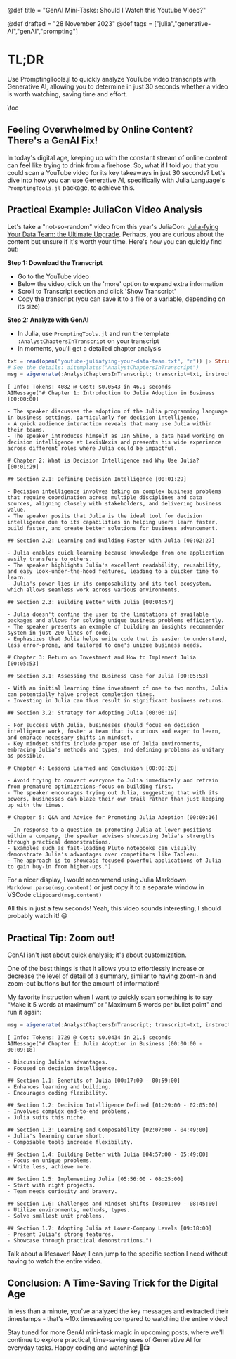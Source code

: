 @def title = "GenAI Mini-Tasks: Should I Watch this Youtube Video?"
<!-- @def published = "28 November 2023" -->
@def drafted = "28 November 2023"
@def tags = ["julia","generative-AI","genAI","prompting"]

# TL;DR
Use PromptingTools.jl to quickly analyze YouTube video transcripts with Generative AI, allowing you to determine in just 30 seconds whether a video is worth watching, saving time and effort.

\toc 

## Feeling Overwhelmed by Online Content? There's a GenAI Fix!

In today's digital age, keeping up with the constant stream of online content can feel like trying to drink from a firehose. So, what if I told you that you could scan a YouTube video for its key takeaways in just 30 seconds? Let's dive into how you can use Generative AI, specifically with Julia Language's `PromptingTools.jl` package, to achieve this.

## Practical Example: JuliaCon Video Analysis

Let's take a "not-so-random" video from this year's JuliaCon: [Julia-fying Your Data Team: the Ultimate Upgrade](https://www.youtube.com/watch?v=oKuaKPy-gPo&ab_channel=TheJuliaProgrammingLanguage). Perhaps, you are curious about the content but unsure if it's worth your time. Here's how you can quickly find out:

**Step 1: Download the Transcript**
   - Go to the YouTube video
   - Below the video, click on the 'more' option to expand extra information
   - Scroll to Transcript section and click 'Show Transcript'
   - Copy the transcript (you can save it to a file or a variable, depending on its size)

**Step 2: Analyze with GenAI**
   - In Julia, use `PromptingTools.jl` and run the template `:AnalystChaptersInTranscript` on your transcript
   - In moments, you'll get a detailed chapter analysis

```julia
txt = read(open("youtube-juliafying-your-data-team.txt", "r")) |> String
# See the details: aitemplates("AnalystChaptersInTranscript")
msg = aigenerate(:AnalystChaptersInTranscript; transcript=txt, instructions="None.", model="gpt4t")
```

```plaintext
[ Info: Tokens: 4082 @ Cost: $0.0543 in 46.9 seconds
AIMessage("# Chapter 1: Introduction to Julia Adoption in Business [00:00:00]

- The speaker discusses the adoption of the Julia programming language in business settings, particularly for decision intelligence.
- A quick audience interaction reveals that many use Julia within their teams.
- The speaker introduces himself as Ian Shimo, a data head working on decision intelligence at LexisNexis and presents his wide experience across different roles where Julia could be impactful.

# Chapter 2: What is Decision Intelligence and Why Use Julia? [00:01:29]

## Section 2.1: Defining Decision Intelligence [00:01:29]

- Decision intelligence involves taking on complex business problems that require coordination across multiple disciplines and data sources, aligning closely with stakeholders, and delivering business value.
- The speaker posits that Julia is the ideal tool for decision intelligence due to its capabilities in helping users learn faster, build faster, and create better solutions for business advancement.

## Section 2.2: Learning and Building Faster with Julia [00:02:27]

- Julia enables quick learning because knowledge from one application easily transfers to others.
- The speaker highlights Julia's excellent readability, reusability, and easy look-under-the-hood features, leading to a quicker time to learn.
- Julia's power lies in its composability and its tool ecosystem, which allows seamless work across various environments.

## Section 2.3: Building Better with Julia [00:04:57]

- Julia doesn't confine the user to the limitations of available packages and allows for solving unique business problems efficiently.
- The speaker presents an example of building an insights recommender system in just 200 lines of code.
- Emphasizes that Julia helps write code that is easier to understand, less error-prone, and tailored to one's unique business needs.

# Chapter 3: Return on Investment and How to Implement Julia [00:05:53]

## Section 3.1: Assessing the Business Case for Julia [00:05:53]

- With an initial learning time investment of one to two months, Julia can potentially halve project completion times.
- Investing in Julia can thus result in significant business returns.

## Section 3.2: Strategy for Adopting Julia [00:06:19]

- For success with Julia, businesses should focus on decision intelligence work, foster a team that is curious and eager to learn, and embrace necessary shifts in mindset.
- Key mindset shifts include proper use of Julia environments, embracing Julia's methods and types, and defining problems as unitary as possible.

# Chapter 4: Lessons Learned and Conclusion [00:08:28]

- Avoid trying to convert everyone to Julia immediately and refrain from premature optimizations—focus on building first.
- The speaker encourages trying out Julia, suggesting that with its powers, businesses can blaze their own trail rather than just keeping up with the times.

# Chapter 5: Q&A and Advice for Promoting Julia Adoption [00:09:16]

- In response to a question on promoting Julia at lower positions within a company, the speaker advises showcasing Julia's strengths through practical demonstrations.
- Examples such as fast-loading Pluto notebooks can visually demonstrate Julia's advantages over competitors like Tableau.
- The approach is to showcase focused powerful applications of Julia to gain buy-in from higher-ups.")

```

For a nicer display, I would recommend using Julia Markdown `Markdown.parse(msg.content)` or just copy it to a separate window in VSCode `clipboard(msg.content)`

All this in just a few seconds! 
Yeah, this video sounds interesting, I should probably watch it! 😃

## Practical Tip: Zoom out!

GenAI isn't just about quick analysis; it's about customization.

One of the best things is that it allows you to effortlessly increase or decrease the level of detail of a summary, similar to having zoom-in and zoom-out buttons but for the amount of information!

My favorite instruction when I want to quickly scan something is to say “Make it 5 words at maximum” or "Maximum 5 words per bullet point" and run it again:

```julia
msg = aigenerate(:AnalystChaptersInTranscript; transcript=txt, instructions="Maximum 2 bullet points per section or chapter. Maximum 5 words per bullet point.", model="gpt4t")
```

```plaintext
[ Info: Tokens: 3729 @ Cost: $0.0434 in 21.5 seconds
AIMessage("# Chapter 1: Julia Adoption in Business [00:00:00 - 00:09:18]

- Discussing Julia's advantages.
- Focused on decision intelligence.

## Section 1.1: Benefits of Julia [00:17:00 - 00:59:00]
- Enhances learning and building.
- Encourages coding flexibility.

## Section 1.2: Decision Intelligence Defined [01:29:00 - 02:05:00]
- Involves complex end-to-end problems.
- Julia suits this niche.

## Section 1.3: Learning and Composability [02:07:00 - 04:49:00]
- Julia's learning curve short.
- Composable tools increase flexibility.

## Section 1.4: Building Better with Julia [04:57:00 - 05:49:00]
- Focus on unique problems.
- Write less, achieve more.

## Section 1.5: Implementing Julia [05:56:00 - 08:25:00]
- Start with right projects.
- Team needs curiosity and bravery.

## Section 1.6: Challenges and Mindset Shifts [08:01:00 - 08:45:00]
- Utilize environments, methods, types.
- Solve smallest unit problems.

## Section 1.7: Adopting Julia at Lower-Company Levels [09:18:00]
- Present Julia's strong features.
- Showcase through practical demonstrations.")
```

Talk about a lifesaver! Now, I can jump to the specific section I need without having to watch the entire video.


## Conclusion: A Time-Saving Trick for the Digital Age
In less than a minute, you've analyzed the key messages and extracted their timestamps - that's ~10x timesaving compared to watching the entire video!

Stay tuned for more GenAI mini-task magic in upcoming posts, where we'll continue to explore practical, time-saving uses of Generative AI for everyday tasks. Happy coding and watching! 🚀📺